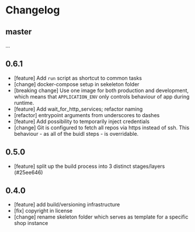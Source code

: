 
# Changelog

## master

...

## 0.6.1

* [feature] Add `run` script as shortcut to common tasks
* [change] docker-compose setup in sekeleton folder 
* [breaking change] Use one image for both production and development, which
  means that `APPLICATION_ENV` only controls behaviour of app during runtime. 
* [feature] Add wait_for_http_services; refactor naming
* [refactor] entrypoint arguments from underscores to dashes
* [feature] Add possibility to temporarily inject credentials
* [change] Git is configured to fetch all repos via https instead of ssh. This
  behaviour - as all of the buidl steps - is overridable. 

## 0.5.0 

* [feature] split up the build process into 3 distinct stages/layers (#25ee646)

## 0.4.0 

* [feature] add build/versioning infrastructure
* [fix] copyright in license
* [change] rename skeleton folder which serves as template for a specific shop
  instance
